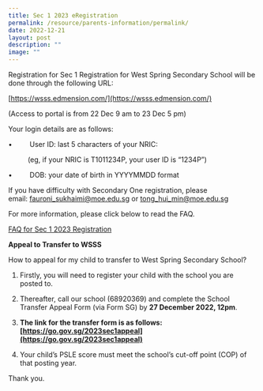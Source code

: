 ```yaml
---
title: Sec 1 2023 eRegistration
permalink: /resource/parents-information/permalink/
date: 2022-12-21
layout: post
description: ""
image: ""
---
```

Registration for Sec 1 Registration for West Spring Secondary School will be done through the following URL:

[https://wsss.edmension.com/](https://wsss.edmension.com/)

(Access to portal is from 22 Dec 9 am to 23 Dec 5 pm)

Your login details are as follows:

•         User ID: last 5 characters of your NRIC: 

          (eg, if your NRIC is T1011234P, your user ID is “1234P”)

•         DOB: your date of birth in YYYYMMDD format

  

If you have difficulty with Secondary One registration, please email: [fauroni\_sukhaimi@moe.edu.sg](mailto:fauroni_sukhaimi@moe.edu.sg) or [tong\_hui\_min@moe.edu.sg](mailto:tong_hui_min@moe.edu.sg)

For more information, please click below to read the FAQ.

[FAQ for Sec 1 2023 Registration](/files/Parents'%20Information/FAQ%20for%20Secondary%20One%202023%20Registration.pdf)




**Appeal to Transfer to WSSS**

How to appeal for my child to transfer to West Spring Secondary School? 

1. Firstly, you will need to register your child with the school you are posted to. 
2. Thereafter, call our school (68920369) and complete the School Transfer Appeal Form (via Form SG) by **27 December 2022, 12pm**.

3. **The link for the transfer form is as follows: [https://go.gov.sg/2023sec1appeal](https://go.gov.sg/2023sec1appeal)**

4. Your child’s PSLE score must meet the school’s cut-off point (COP) of that posting year.

Thank you.